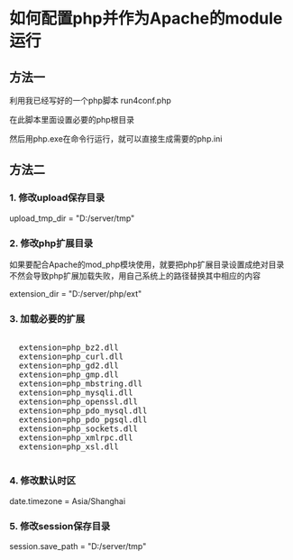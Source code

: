 # 如何配置php并作为Apache的module运行

## 方法一

利用我已经写好的一个php脚本 run4conf.php

在此脚本里面设置必要的php根目录

然后用php.exe在命令行运行，就可以直接生成需要的php.ini

## 方法二

### 1. 修改upload保存目录

  upload_tmp_dir = "D:/server/tmp"

### 2. 修改php扩展目录

  如果要配合Apache的mod_php模块使用，就要把php扩展目录设置成绝对目录       <br>
  不然会导致php扩展加载失败，用自己系统上的路径替换其中相应的内容

  extension_dir = "D:/server/php/ext"

### 3. 加载必要的扩展

<pre>

  extension=php_bz2.dll
  extension=php_curl.dll
  extension=php_gd2.dll
  extension=php_gmp.dll
  extension=php_mbstring.dll
  extension=php_mysqli.dll
  extension=php_openssl.dll
  extension=php_pdo_mysql.dll
  extension=php_pdo_pgsql.dll
  extension=php_sockets.dll
  extension=php_xmlrpc.dll
  extension=php_xsl.dll

</pre>

### 4. 修改默认时区

  date.timezone = Asia/Shanghai

### 5. 修改session保存目录

  session.save_path = "D:/server/tmp"



